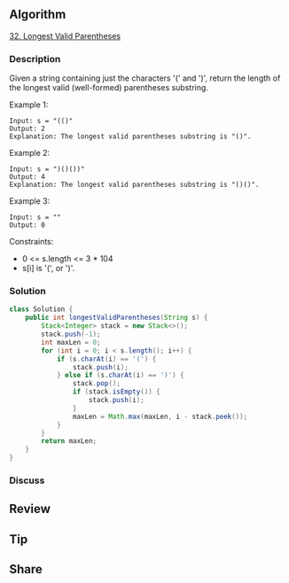 ## Algorithm

[32. Longest Valid Parentheses](https://leetcode.com/problems/longest-valid-parentheses/description/?envType=study-plan-v2&envId=top-100-liked)

### Description

Given a string containing just the characters '(' and ')', return the length of the longest valid (well-formed) parentheses substring.

Example 1:

```
Input: s = "(()"
Output: 2
Explanation: The longest valid parentheses substring is "()".
```

Example 2:

```
Input: s = ")()())"
Output: 4
Explanation: The longest valid parentheses substring is "()()".
```

Example 3:

```
Input: s = ""
Output: 0
``` 

Constraints:

- 0 <= s.length <= 3 * 104
- s[i] is '(', or ')'.

### Solution

```java 
class Solution {
    public int longestValidParentheses(String s) {
        Stack<Integer> stack = new Stack<>();
        stack.push(-1);
        int maxLen = 0;
        for (int i = 0; i < s.length(); i++) {
            if (s.charAt(i) == '(') {
                stack.push(i);
            } else if (s.charAt(i) == ')') {
                stack.pop();
                if (stack.isEmpty()) {
                    stack.push(i);
                }
                maxLen = Math.max(maxLen, i - stack.peek());
            }
        }
        return maxLen;
    }
}
```

### Discuss

## Review


## Tip


## Share
